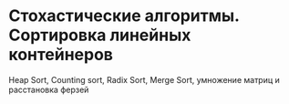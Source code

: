 # Стохастические алгоритмы. Сортировка линейных контейнеров

Heap Sort, Counting sort, Radix Sort, Merge Sort, умножение матриц и расстановка ферзей
